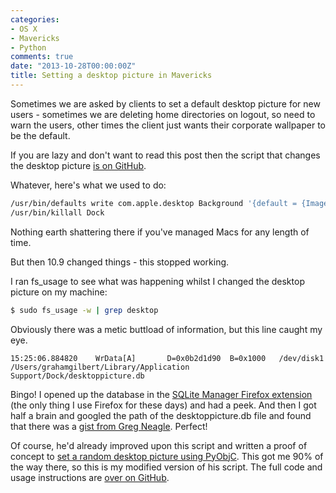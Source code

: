 ```yaml
---
categories:
- OS X
- Mavericks
- Python
comments: true
date: "2013-10-28T00:00:00Z"
title: Setting a desktop picture in Mavericks
---
```

Sometimes we are asked by clients to set a default desktop picture for new users - sometimes we are deleting home directories on logout, so need to warn the users, other times the client just wants their corporate wallpaper to be the default.

If you are lazy and don't want to read this post then the script that changes the desktop picture [is on GitHub](https://github.com/grahamgilbert/macscripts/tree/master/set_desktops).

Whatever, here's what we used to do:

``` bash
/usr/bin/defaults write com.apple.desktop Background '{default = {ImageFilePath = "/Library/Desktop Pictures/Black & White/Lightning.jpg"; };}'
/usr/bin/killall Dock
```

Nothing earth shattering there if you've managed Macs for any length of time.

But then 10.9 changed things - this stopped working. 

I ran fs_usage to see what was happening whilst I changed the desktop picture on my machine:

``` bash
$ sudo fs_usage -w | grep desktop
```

Obviously there was a metic buttload of information, but this line caught my eye.

```
15:25:06.884820    WrData[A]       D=0x0b2d1d90  B=0x1000   /dev/disk1  /Users/grahamgilbert/Library/Application Support/Dock/desktoppicture.db
```

Bingo! I opened up the database in the [SQLite Manager Firefox extension](https://addons.mozilla.org/en-US/firefox/addon/sqlite-manager/) (the only thing I use Firefox for these days) and had a peek. And then I got half a brain and googled the path of the desktoppicture.db file and found that there was a [gist from Greg Neagle](https://gist.github.com/gregneagle/6225747). Perfect!

Of course, he'd already improved upon this script and written a proof of concept to [set a random desktop picture using PyObjC](https://gist.github.com/gregneagle/6957826). This got me 90% of the way there, so this is my modified version of his script. The full code and usage instructions are [over on GitHub](https://github.com/grahamgilbert/macscripts/tree/master/set_desktops).
